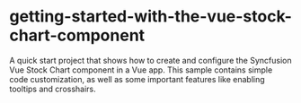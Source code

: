# getting-started-with-the-vue-stock-chart-component
A quick start project that shows how to create and configure the Syncfusion Vue Stock Chart component in a Vue app. This sample contains simple code customization, as well as some important features like enabling tooltips and crosshairs.
